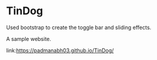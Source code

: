 # TinDog

Used bootstrap to create the toggle bar and sliding effects.

A sample website.

link:https://padmanabh03.github.io/TinDog/

